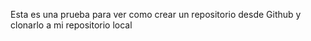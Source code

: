Esta es una prueba para ver como crear un repositorio desde Github y clonarlo a mi repositorio local
